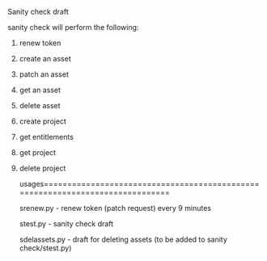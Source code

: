 Sanity check draft

sanity check will perform the following:

1) renew token

2) create an asset

3) patch an asset

4) get an asset

5) delete asset

6) create project

7) get entitlements

8) get project

9) delete project


    usages==============================================================================

    srenew.py - renew token (patch request) every 9 minutes
    
    stest.py - sanity check draft
    
    sdelassets.py - draft for deleting assets (to be added to sanity check/stest.py)

